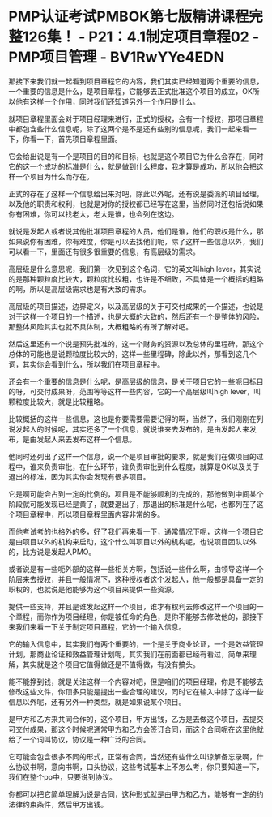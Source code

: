 # PMP认证考试PMBOK第七版精讲课程完整126集！ - P21：4.1制定项目章程02 - PMP项目管理 - BV1RwYYe4EDN

那接下来我们就一起看到项目章程它的内容，我们其实已经知道两个重要的信息，一个重要的信息是什么，是项目章程，它能够去正式批准这个项目的成立，OK所以他有这样一个作用，同时我们还知道另外一个作用是什么。

就项目章程里面会对于项目经理来进行，正式的授权，会有一个授权，那项目章程中都包含些什么信息呢，除了这两个是不是还有些别的信息呢，我们一起来看一下，你看一下，首先项目章程里面。

它会给出说是有一个是项目的目的和目标，也就是这个项目它为什么会存在，同时它的这一个成功的标准是什么，就是做到什么程度，我才算是成功，所以他会把这样一个项目为什么而存在。

正式的存在了这样一个信息给出来对吧，除此以外呢，还有说是委派的项目经理，以及他的职责和权利，也就是对你的授权都已经写在这里，当然同时还包括说如果你有困难，你可以找老大，老大是谁，也会列在这边。

就说是发起人或者说其他批准项目章程的人员，他们是谁，他们的职权是什么，那如果说你有困难，你有难度，你是可以去找他们呃，除了这样一些信息以外，我们可以看一下，里面还有很多很重要的信息，有高层级的需求。

高层级是什么意思呢，我们第一次见到这个名词，它的英文叫high lever，其实说的是那种颗粒度比较大，颗粒度比较粗，也许是不细致，不具体是一个概括的粗略的啊，所以是高层级需求也是有大致的需求。

高层级的项目描述，边界定义，以及高层级的关于可交付成果的一个描述，也说是对于这样一个项目的一个描述，也是大概的大致的，然后还有一个是整体的风险，那整体风险其实也就不具体制，大概粗略的有所了解对吧。

然后这里还有一个说是预先批准的，这一个财务的资源以及总体的里程碑，那这个总体的可能也是说颗粒度比较大的，这样一些里程碑，除此以外，那看到这几个词，其实你会看到什么，所以我们在项目章程中。

还会有一个重要的信息是什么呢，是高层级的信息，是关于项目它的一些呃目标目的呀，可交付成果呀，范围等等这样一些内容，它的一个高层级叫high lever，叫颗粒度比较大，就是比较粗略。

比较概括的这样一些信息，这也是你要需要需要记得的啊，当然了，我们刚刚在列说发起人的时候呢，其实还多了一个信息，就说谁来去发布的，是由发起人来发布，是由发起人来去发布这样一个信息。

他同时还列出了这样一个信息，说一个是项目审批的要求，就是我们在做项目的过程中，谁来负责审批，在什么环节，谁负责审批到什么程度，就算是OK以及关于退出的标准，因为其实你会发现有很多项目。

它是啊可能会占到一定的比例的，项目是不能够顺利的完成的，那他做到中间某个阶段就可能发现已经是黄了，就要退出了，那退出的标准是什么呢，也都列在了这个项目章程中，所以项目章程里面内容非常的多。

而他考试考的也格外的多，好了我们再来看一下，通常情况下呢，这样一个项目它是由项目以外的机构来启动，这个什么叫项目以外的机构呢，也说项目团队以外的，比方说是发起人PMO。

或者说是有一些呃外部的这样一些相关方啊，包括说一些什么啊，由领导这样一个阶层来去授权，并且一般情况下，这种授权者这个发起人，他一般都是具备一定的职权的，也就说是他能够为这个项目来提供一些资源。

提供一些支持，并且是谁发起这样一个项目，谁才有权利去修改这样一个项目的一个章程，而你作为项目经理，你是被任命的角色，是你不能够去修改他的，那接下来我们来看一下关于制定项目章程，它的一个输入信息。

它的输入信息中，其实我们有两个重要的，一个是关于商业论证，一个是效益管理计划，那商业论证和效益管理计划呢，其实我们在前面都已经有看过，简单来理解，其实就是这个项目它值得做还是不值得做，有没有搞头。

能不能挣到钱，就是关注这样一个内容对吧，但是咱们的项目经理，你是不能够去修改这些文件，你顶多只能是提出一些合理的建议，同时它在输入中除了这样一些信息以外呢，还有另外一种类型，就是如果说某个项目。

是甲方和乙方来共同合作的，这个项目，甲方出钱，乙方是去做这个项目，去提交可交付成果，那这个时候呢通常甲方和乙方会签订合同，而这个合同呢在这里他就给了一个词叫协议，协议是一种广泛的合同。

它可能会包含很多不同的形式，正常有合同，当然还有些什么叫谅解备忘录啊，什么协议书啊，意向书啊，口头协议，这些考试基本上不怎么考，你只要知道一下，我们在整个pp中，只要说到协议。

你都可以把它简单理解为说是合同，这种形式就是由甲方和乙方，能够有一定的约法律约束条件，然后甲方出钱。